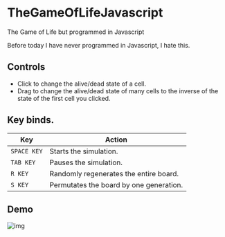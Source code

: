 # TheGameOfLifeJavascript
 The Game of Life but programmed in Javascript

 Before today I have never programmed in Javascript, I hate this.

## Controls
 - Click to change the alive/dead state of a cell.
 - Drag to change the alive/dead state of many cells to the inverse of the state of the first cell you clicked.

## Key binds.
|Key|Action|
|--|--|
|`SPACE KEY`|Starts the simulation.|
|`TAB KEY`|Pauses the simulation.|
|`R KEY`|Randomly regenerates the entire board.|
|`S KEY`|Permutates the board by one generation.|

## Demo
![img](https://i.imgur.com/OqB16YX.gif)
